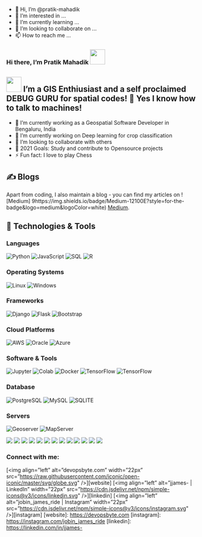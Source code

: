 - 👋 Hi, I’m @pratik-mahadik
- 👀 I’m interested in ...
- 🌱 I’m currently learning ...
- 💞️ I’m looking to collaborate on ...
- 📫 How to reach me ...

<!---
pratik-mahadik/pratik-mahadik is a ✨ special ✨ repository because its `README.md` (this file) appears on your GitHub profile.
You can click the Preview link to take a look at your changes.
--->

### Hi there, I’m Pratik Mahadik <img src="https://raw.githubusercontent.com/MartinHeinz/MartinHeinz/master/wave.gif" width="40px">
## <img src="https://github.com/TheDudeThatCode/TheDudeThatCode/blob/master/Assets/Developer.gif" width="40px"> I’m a GIS Enthiusiast and a self proclaimed DEBUG GURU for spatial codes! 👀 Yes I know how to talk to machines!
- 🔭 I’m currently working as a Geospatial Software Developer in Bengaluru, India
- 🌱 I’m currently working on Deep learning for crop classification
- 💞️ I’m looking to collaborate with others
- 🥅 2021 Goals: Study and contribute to Opensource projects
- ⚡ Fun fact: I love to play Chess

## &#x270d; Blogs
Apart from coding, I also maintain a blog - you can find my articles on ![Medium] 9https://img.shields.io/badge/Medium-12100E?style=for-the-badge&logo=medium&logoColor=white) [Medium](https://pratik-mahadik5.medium.com/). 

## 🔧 Technologies & Tools
### Languages
![Python](https://img.shields.io/badge/-Python-000?&logo=Python)
![JavaScript](https://img.shields.io/badge/-JavaScript-000?&logo=JavaScript)
![SQL](https://img.shields.io/badge/-SQL-000?&logo=MySQL&logoColor=white)
![R](https://img.shields.io/badge/R-276DC3?style=for-the-badge&logo=r&logoColor=white)

### Operating Systems
![Linux](https://img.shields.io/badge/-Linux-000?&logo=Linux) 
![Windows](https://img.shields.io/badge/-Windows-0078D6?logo=windows&logoColor=white)

### Frameworks
![Django](https://img.shields.io/badge/-Django-000?&logo=Django)
![Flask](https://img.shields.io/badge/Flask-000000?style=for-the-badge&logo=flask&logoColor=white)
![Bootstrap](https://img.shields.io/badge/Bootstrap-000000?&logo=Bootstrap)

### Cloud Platforms
![AWS](https://img.shields.io/badge/-AWS-000?&logo=Amazon-AWS&logoColor=F90)
![Oracle](https://img.shields.io/badge/-AWS-000?&logo=Amazon-AWS&logoColor=F90)
![Azure](https://img.shields.io/badge/-Azure-000?&logo=Azure&logoColor=F90)

### Software & Tools
![Jupyter](https://img.shields.io/badge/Made%20with-Jupyter-orange?style=for-the-badge&logo=Jupyter)
![Colab](https://colab.research.google.com/assets/colab-badge.svg)
![Docker](https://img.shields.io/badge/-Docker-000?&logo=Docker)
![TensorFlow](https://img.shields.io/badge/-TensorFlow-000?&logo=TensorFlow)
![TensorFlow](https://img.shields.io/badge/-TensorFlow-000?&logo=TensorFlow)

### Database
![PostgreSQL](https://img.shields.io/badge/PostgreSQL-316192?style=for-the-badge&logo=postgresql&logoColor=white)
![MySQL](https://img.shields.io/badge/MySQL-00000F?style=for-the-badge&logo=mysql&logoColor=white)
![SQLITE](https://img.shields.io/badge/SQLite-07405E?style=for-the-badge&logo=sqlite&logoColor=white)

### Servers
![Geoserver]()
![MapServer]()


![](https://img.shields.io/badge/OS-Linux-informational?style=flat&logo=linux&logoColor=white&color=2bbc8a)
![](https://img.shields.io/badge/Editor-IntelliJ_IDEA-informational?style=flat&logo=intellij-idea&logoColor=white&color=2bbc8a)
![](https://img.shields.io/badge/Code-Python-informational?style=flat&logo=python&logoColor=white&color=2bbc8a)
![](https://img.shields.io/badge/Code-JavaScript-informational?style=flat&logo=javascript&logoColor=white&color=2bbc8a)
![](https://img.shields.io/badge/Code-Golang-informational?style=flat&logo=go&logoColor=white&color=2bbc8a)
![](https://img.shields.io/badge/Code-Make-informational?style=flat&logo=cmake&logoColor=white&color=2bbc8a)
![](https://img.shields.io/badge/Code-Vue-informational?style=flat&logo=vue.js&logoColor=white&color=2bbc8a)
![](https://img.shields.io/badge/Shell-Bash-informational?style=flat&logo=gnu-bash&logoColor=white&color=2bbc8a)
![](https://img.shields.io/badge/Tools-PostgreSQL-informational?style=flat&logo=postgresql&logoColor=white&color=2bbc8a)
![](https://img.shields.io/badge/Tools-Docker-informational?style=flat&logo=docker&logoColor=white&color=2bbc8a)
![](https://img.shields.io/badge/Tools-Kubernetes-informational?style=flat&logo=kubernetes&logoColor=white&color=2bbc8a)
![](https://img.shields.io/badge/Tools-Red_Hat_OpenShift-informational?style=flat&logo=red-hat-open-shift&logoColor=white&color=2bbc8a)
![](https://img.shields.io/badge/Cloud-Digital_Ocean-informational?style=flat&logo=digitalocean&logoColor=white&color=2bbc8a)

### Connect with me:
[<img align=”left” alt=”devopsbyte.com” width=”22px” src=”https://raw.githubusercontent.com/iconic/open-iconic/master/svg/globe.svg" />][website]
[<img align=”left” alt=”jjames- | LinkedIn” width=”22px” src=”https://cdn.jsdelivr.net/npm/simple-icons@v3/icons/linkedin.svg" />][linkedin]
[<img align=”left” alt=”jobin_james_ride | Instagram” width=”22px” src=”https://cdn.jsdelivr.net/npm/simple-icons@v3/icons/instagram.svg" />][instagram]
[website]: https://devopsbyte.com
[instagram]: https://instagram.com/jobin_james_ride
[linkedin]: https://linkedin.com/in/jjames-
